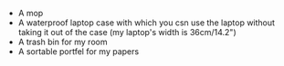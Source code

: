 * A mop
* A waterproof laptop case with which you csn use the laptop without taking it out of the case (my laptop's width is 36cm/14.2")
* A trash bin for my room
* A sortable portfel for my papers